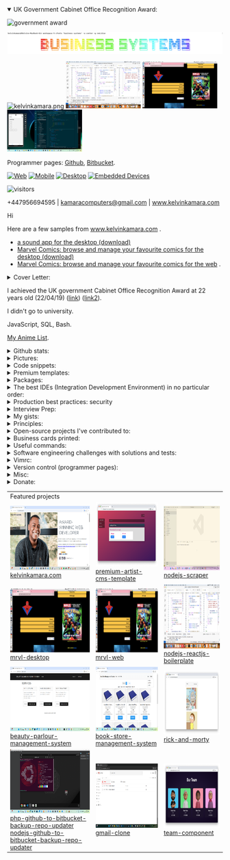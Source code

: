 <details open>
<summary>
  UK Government Cabinet Office Recognition Award:
</summary>

![government award](https://www.kelvinkamara.com/award.jpg)

</details>

<img src="https://github.com/kkamara/useful/raw/main/business-systems.png" alt="business-systems.png" width=""/>

<img src="https://github.com/kkamara/useful/raw/main/kelvinkamara.png?raw=true" alt="kelvinkamara.png" width="175px"/> <img src="https://github.com/kkamara/useful/raw/main/nodejs-crm5.png?raw=true" alt="nodejs-crm5.png" width="175px"/> <img src="https://raw.githubusercontent.com/kkamara/useful/main/mrvl5.png" alt="mrvl5.png" width="175px"/> <img src="https://github.com/kkamara/useful/blob/main/FlexboxDirectionMobileApp.png?raw=true" alt="FlexboxDirectionMobileApp.png" width="175px"/>

Programmer pages: [Github](https://www.github.com/kkamara), [Bitbucket](https://bitbucket.org/kkamara2).

[![Web](https://img.shields.io/badge/-Web-black?style=for-the-badge&labelColor=white&logo=gnometerminal&logoColor=black)](#) [![Mobile](https://img.shields.io/badge/-Mobile-black?style=for-the-badge&labelColor=white&logo=android&logoColor=black)](#) [![Desktop](https://img.shields.io/badge/-Desktop-black?style=for-the-badge&labelColor=white&logo=whatsapp&logoColor=black)](#) [![Embedded Devices](https://img.shields.io/badge/-Embedded%20Devices-black?style=for-the-badge&labelColor=white&logo=youtube&logoColor=black)](#)

![visitors](https://komarev.com/ghpvc/?username=kkamara&color=blueviolet&style=for-the-badge)

+447956694595 | kamaracomputers@gmail.com | www.kelvinkamara.com

Hi

Here are a few samples from www.kelvinkamara.com .

- [a sound app for the desktop (download)](https://github.com/kkamara/kelvinkamara)
- [Marvel Comics: browse and manage your favourite comics for the desktop (download)](https://github.com/kkamara/mrvl-desktop)
- [Marvel Comics: browse and manage your favourite comics for the web](https://github.com/kkamara/mrvl-web) .

<details>
<summary>
  Cover Letter:
</summary>

> Hi
>
> As the lead web and mobile developer at Joystick, since February 2024, I created the mobile app and website for the company. In April 2025, I was then promoted to chief technical officer (CTO).
> 
> As the chief technical officer (CTO) of Joystick, I create, manage, and deploy the software solutions that Joystick offers. I oversee and contribute towards the complete technical operations for the company, including but not limited to managing programming, IT infrastructure, task management, development, team members, and product technical direction.
> 
> www.kelvinkamara.com

</details>

I achieved the UK government Cabinet Office Recognition Award at 22 years old (22/04/19) ([link](https://kelvinkamara.com/award.jpg)) ([link2](https://github.com/kkamara/kelvinkamara.com/blob/main/public/award.jpg)).

I didn't go to university.

JavaScript, SQL, Bash.

[My Anime List](https://github.com/kkamara/anime-list).

<details>
<summary>
  Github stats:
</summary>

[![kkamara's GitHub stats](https://github-readme-stats.vercel.app/api?username=kkamara&count_private=true)](https://github.com/kkamara/github-readme-stats) [![Top Langs](https://github-readme-stats.vercel.app/api/top-langs/?username=kkamara&langs_count=8)](https://github.com/kkamara/github-readme-stats)

</details>

<details>
<summary>
Pictures:
</summary>

<img src="https://github.com/kkamara/useful/raw/main/mpts-london.jpg" alt="mpts-london.jpg" width="170"/> <img src="https://github.com/kkamara/useful/raw/main/business-card.jpeg" alt="business-card.jpeg" width="400"/> <img src="https://github.com/kkamara/useful/raw/main/EcommerceMobile-1.jpg" alt="EcommerceMobile-1.jpg" width="100"/>   <img src="https://github.com/kkamara/useful/raw/main/city-maps-splash-screen.jpg" alt="city-maps-splash-screen.jpg" width="100"/> 

<img src="https://raw.githubusercontent.com/kkamara/ecommerce/develop/public/v4-ecommerce.png" alt="v4-ecommerce.png" width="400"/>   <img src="https://github.com/kkamara/useful/raw/main/todo-app.png" alt="todo-app.png" width="400"/>

<img src="https://raw.githubusercontent.com/kkamara/useful/main/mrvl-desktop2.png" alt="mrvl-desktop2.png" width="400"/>   <img src="https://github.com/kkamara/useful/raw/main/mrvl2.png" alt="mrvl2.png" width="400"/>

<img src="https://raw.githubusercontent.com/kkamara/useful/main/crm-2-laravel-10-2.png" alt="crm-2-laravel-10-2.png" width="400"/>   <img src="https://raw.githubusercontent.com/kkamara/premium-artist-cms-template/main/premium-artist-cms-theme/admin/admin.png" alt="admin.png" width="400"/>

<img src="https://github.com/kkamara/useful/raw/main/ram.png" alt="ram.png" width="400"/>   <img src="https://github.com/kkamara/useful/raw/main/crm2.png" alt="crm2.png" width="400"/>

<img src="https://raw.githubusercontent.com/kkamara/useful/main/go-workspace.png" alt="go-workspace.png" width="400"/>   <img src="https://raw.githubusercontent.com/kkamara/useful/main/php-workspace.png" alt="php-workspace.png" width="400"/>

<img src="https://github.com/kkamara/useful/raw/main/amazon-scrapers.png" alt="amazon-scrapers.png" width="400"/> <img src="https://github.com/kkamara/playground/raw/main/System-of-Gates.jpg" alt="system-of-gates.jpg" width="400" />

</details>

<details>
<summary>
  Code snippets:
</summary>

[GetInput](https://github.com/kkamara/playground/blob/main/java/GetInput/src/kelvinkamara/Main.java).

[_layout.tsx](https://github.com/kkamara/playground/blob/main/typescript/_layout.tsx).

[Button.tsx](https://github.com/kkamara/playground/blob/main/typescript/Button.tsx).

[dob.js](https://github.com/kkamara/playground/blob/main/javascript/dob/dob.js).

[Remastered Baseball PHP Reactjs App](https://www.github.com/kkamara/remastered-baseball-php-reactjs-app).

[Baseball PHP Reactjs App](https://www.github.com/kkamara/baseball-php-reactjs-app).

[Add PHP Backend For Creating PDFs (Frontend Already Done)](https://github.com/kkamara/pdf-php-reactjs-app/commit/9156f04fcb3f37374582d2be7adf45bd8d41c7d0).

[Add Creating Pdfs in Reactjs App](https://github.com/kkamara/pdf-php-reactjs-app/commit/f849a29667c9c32a4a4f6bc9c5856a1adce84759).

[PHP Github to Bitbucket Backup Repo Updater](https://github.com/kkamara/php-github-to-bitbucket-backup-repo-updater/blob/main/src/MainClass.php).

[NodeJS Github to Bitbucket Backup Repo Updater](https://github.com/kkamara/nodejs-github-to-bitbucket-backup-repo-updater).

[Define roles & permissions for all access user](https://github.com/kkamara/crm-2-laravel-10/commit/1064a5b6ab52f4e2dcb003051e9b29ecb6ffdefd).

[Add login with rememberToken](https://github.com/kkamara/crm-2-laravel-10/commit/350fe607b7d71eab0bb222b527a299c84d338e86).

[Test Driven Development Movies App](https://github.com/kkamara/movies).

[Add core app completing crm-laravel-10 upgrade](https://github.com/kkamara/crm-laravel-10/commit/418fee7edca61d6c7e1f382d18f044f9ee67de0f).

[Expressjs debugging & file logs for development](https://github.com/kkamara/nodejs-crm/commit/2feb9115c7894cae5a3d31b3a7c1e93c6199247f).

[Fix variables for views after big SQL usage upgrade](https://github.com/kkamara/nodejs-crm/commit/47d589aa8ce3c11e434c9a9c8cb8457743a21638).

[Successful admin/ authenticate after big SQL usage upgrade](https://github.com/kkamara/nodejs-crm/commit/671fafb05feff7552baba199e57a5bceb20af3bf).

[The United Kingdom works with Python as an interpreted, high-level, general-purpose programming language.](https://endoflife.date/python)

[Desktop 2023](https://raw.githubusercontent.com/kkamara/useful/main/desktop-2023.png) [(extra)](https://github.com/kkamara/useful/commit/a9e620925598c945ad71501388dc615f4b381d33).

[I built Premium Artist CMS Template in one week in early 2020.](https://github.com/kkamara/premium-artist-cms-template#premium-artist-cms-template)

[Building the MRVL (15 Jun 23) desktop app](https://github.com/kkamara/useful/blob/main/mrvl-desktop-building5.png) ([MRVL desktop](https://github.com/kkamara/mrvl-desktop)) ([MRVL web](https://github.com/kkamara/mrvl)).

[Building the MRVL (15 Jun 23) desktop app 2](https://github.com/kkamara/useful/blob/main/mrvl-desktop-building6.png).

[Building the MRVL (15 Jun 23) desktop app 3](https://github.com/kkamara/useful/blob/main/mrvl-desktop-building7.png).

</details>

<details>
<summary>
  Premium templates:
</summary>

* https://github.com/kkamara/premium-artist-cms-template

</details>

<details>
<summary>
  Packages:
</summary>

* [www.npmjs.com/package/nodejs-github-to-bitbucket-backup-repo-updater](https://www.npmjs.com/package/nodejs-github-to-bitbucket-backup-repo-updater)

</details>

<details>
<summary>
  The best IDEs (Integration Development Environment) in no particular order:
</summary>

I am working with [Visual Studio Code](https://code.visualstudio.com/).

* Use TAB key to trigger [emmet snippets](https://vimawesome.com/plugin/emmet-vim) in Vim (https://stackoverflow.com/questions/34822074/vim-key-mapping-for-emmet-vim)
* [Eclipse (Windows, macOs, Ubuntu Linux) (The Leading Open Platform for Professional Developers)](https://eclipseide.org/)
* [Notepad++ (Windows)](https://notepad-plus-plus.org/)
* [TextMate (macOs)](https://macromates.com/)
* [Sublime Text (Windows, macOs, Ubuntu Linux) (written in C++, Python)](https://www.sublimetext.com/)
* [vscode-install-extensions.sh](https://github.com/kkamara/useful/blob/main/vscode-install-extensions.sh)
* [vscode-settings.json](https://github.com/kkamara/useful/blob/main/vscode-settings.json).

</details>

<details>
<summary>
  Production best practices: security
</summary>

* [PHPTheRightWay](https://phptherightway.com)
* [Production Best Practices: Security](https://expressjs.com/en/advanced/best-practice-security.html)
* [Forms, File Uploads and Security with Node.js and Express](https://www.sitepoint.com/forms-file-uploads-security-node-express/)
* [The Open Worldwide Application Security Project (OWASP)](https://en.wikipedia.org/wiki/OWASP)
* [The Modern JavaScript Tutorial](https://github.com/javascript-tutorial/en.javascript.info).

</details>

<details>
<summary>
  Interview Prep:
</summary>

* https://github.com/kkamara/playground/blob/main/javascript/descending-order/test.spec.js
* https://github.com/kkamara/playground/blob/main/javascript/template-literal/test.spec.js
* https://developer.mozilla.org/en-US/docs/Web/HTML/Global_attributes/popover
* https://phptherightway.com/
* https://github.com/kkamara/playground/tree/main/py
* https://github.com/kkamara/playground/tree/main/php
* https://github.com/kkamara/playground/blob/main/go/fibonacci/main.go
* https://github.com/kkamara/playground/blob/main/go/projectsearcher/main.go
* https://github.com/kkamara/playground/blob/main/go/wait-groups/main.go

</details>

<details>
<summary>
  My gists:
</summary>

* https://gist.github.com/kkamara

</details>

<details>
<summary>
  Principles:
</summary>

* https://en.m.wikipedia.org/wiki/Separation_of_concerns

* https://en.m.wikipedia.org/wiki/Don%27t_repeat_yourself

* https://en.wikipedia.org/wiki/Yoda_conditions

</details>

<details>
<summary>
  Open-source projects I've contributed to:
</summary>

* https://www.flamingo.me/flamingo-commerce.html#Home

</details>

<details>
<summary>
Business cards printed: 
</summary>

6500.
</details>

<details>
<summary>
Useful commands:
</summary>

```
npx npkill
```
[npkill](https://www.npmjs.com/package/npkill)

```
npx gitignore
```
[gitignore](https://www.npmjs.com/package/gitignore)

```
$( pnpm bin )/react-scripts
```
[pnpm bin](https://pnpm.io/cli/bin) [npm bin](https://docs.npmjs.com/cli/v7/commands/npm-bin)

```
npm cache clean --force
```
[npm cache](https://docs.npmjs.com/cli/v7/commands/npm-cache)
  
```
ctrl + r # reverse search in the terminal
```

```
# command-line history & quick cmd select
hstr
hstr clone
```
[hstr](https://github.com/dvorka/hstr)

```
ps aux | grep -e Google
```

```bash
sudo kill -9 `pgrep oogle`
```

```
netstat -ltpn
```
</details>

<details>
<summary>
Software engineering challenges with solutions and tests:
</summary>
https://github.com/kkamara/playground
</details>

<details>
<summary>
Vimrc:
</summary>
https://github.com/kkamara/useful/blob/main/vimrc
</details>

<details>
<summary>
Version control (programmer pages):
</summary>

* [Github](https://github.com/kkamara/kkamara)

</details>

<details>
<summary>
Misc:
</summary>

Height: 6 foot 4 inches.

Favourite football team: Arsenal, but I stopped following football when I was a teenager.

Favourite music: I go on [soundcloud.com](https://www.soundcloud.com) and I listen to the daily mixes that are mixed for me. It's typically some sort of electronic music. For ambience I accompany that with the [Kelvin Kamara sound app](https://github.com/kkamara/kelvinkamara).

Favourite photo: [Node.js CRM 5.png](https://raw.githubusercontent.com/kkamara/useful/main/nodejs-crm5.png).

Nationality: I have a UK passport.

I was born and raised in Lewisham, south east London. I am from Lagos, Nigeria on my father's side. I am also from Sierra Leone. I have visited Lagos, Nigeria, twice. 

I use [f.lux](https://justgetflux.com/) to reduce eye strain. The software is available for Windows operating system.

I used to have an alarm every day at 8pm to stop coding, to rest, and prepare for bed.

PTSD Healing (64 kbps): [link](https://drive.google.com/file/d/1VXYLEFUG6GB8jz-0f9cRcvCPje2EZSOB/view?usp=sharing).

</details>

<details>
<summary>
Donate:
</summary>
https://kelvinkamara.com
</details>

<table>
  <tr>
    <td colspan="3">Featured projects</td>
  </tr>
  <tr>
    <td>
      <img height='150' src='https://raw.githubusercontent.com/kkamara/useful/main/kelvinkamara.com-light.png' />
      <br/>
      <a href='https://github.com/kkamara/kelvinkamara.com'>kelvinkamara.com</a>
    </td>
    <td>
      <img height='150' src='https://github.com/kkamara/premium-artist-cms-template/raw/main/premium-artist-cms-theme/admin/dashboard.png' />
      <br/>
      <a href='https://github.com/kkamara/premium-artist-cms-template'>premium-artist-cms-template</a>
    </td>
    <td>
      <img height='150' width='267' src='https://github.com/kkamara/useful/raw/main/nodejs-scraper.gif' />
      <br/>
      <a href='https://github.com/kkamara/nodejs-scraper'>nodejs-scraper</a>
    </td>
  </tr>
  <tr>
    <td>
      <img height='150' width='267' src='https://raw.githubusercontent.com/kkamara/useful/main/mrvl5.png' />
      <br/>
      <a href='https://github.com/kkamara/mrvl-desktop'>mrvl-desktop</a>
    </td>
    <td>
      <img height='150' width='267' src='https://raw.githubusercontent.com/kkamara/useful/main/mrvl5.png' />
      <br/>
      <a href='https://github.com/kkamara/mrvl-web'>mrvl-web</a>
    </td>
    <td>
      <img height='150' width='267' src='https://github.com/kkamara/useful/raw/main/nodejs-crm5.png?raw=true' />
      <br/>
      <a href='https://github.com/kkamara/nodejs'>nodejs-reactjs-boilerplate</a>
    </td>
  </tr>
  <tr>
    <td>
      <img height='150' width='267' src='https://github.com/kkamara/useful/raw/main/beauty-parlour-management-system.png?raw=true' />
      <br/>
      <a href='https://github.com/kkamara/beauty-parlour-management-system'>beauty-parlour-management-system</a>
    </td>
    <td>
      <img height='150' width='267' src='https://raw.githubusercontent.com/kkamara/useful/main/book-store-management-system.png' />
      <br/>
      <a href='https://github.com/kkamara/book-store-management-system'>book-store-management-system</a>
    </td>
    <td>
      <img height='150' width='267' src='https://github.com/kkamara/useful/raw/main/ram.png' />
      <br/>
      <a href='https://github.com/kkamara/ram'>rick-and-morty</a>
    </td>
  </tr>
  <tr>
    <td>
      <img height='150' width='267' src='https://raw.githubusercontent.com/kkamara/useful/main/vbox2.png' />
      <br/>
      <a href='https://github.com/kkamara/php-github-to-bitbucket-backup-repo-updater'>php-github-to-bitbucket-backup-repo-updater</a>
      <br/>
      <a href='https://github.com/kkamara/nodejs-github-to-bitbucket-backup-repo-updater'>nodejs-github-to-bitbucket-backup-repo-updater</a>
    </td>
    <td>
      <img height='150' width='267' src='https://raw.githubusercontent.com/kkamara/useful/main/gmail-clone.png' />
      <br/>
      <a href='https://github.com/kkamara/gmail-clone'>gmail-clone</a>
    </td>
    <td>
      <img height='150' src='https://raw.githubusercontent.com/kkamara/useful/main/team-component.png' />
      <br/>
      <a href='https://github.com/kkamara/team-component'>team-component</a>
    </td>
  </tr>
</table>
